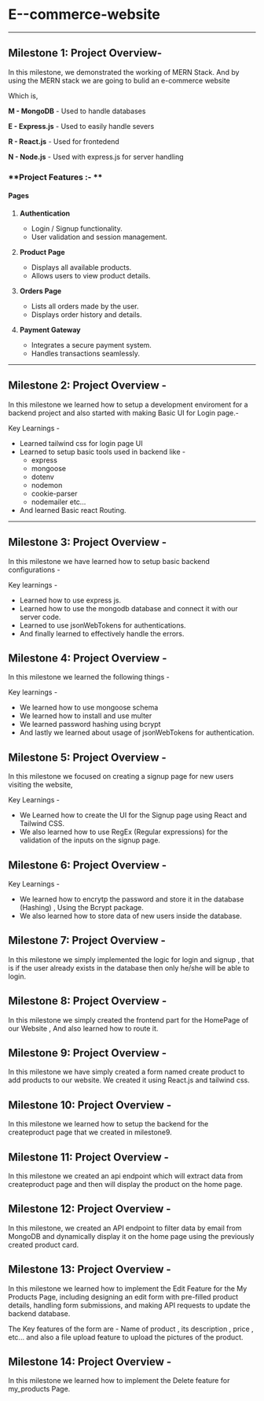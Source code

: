 # E--commerce-website

****
## Milestone 1: Project Overview-

In this milestone, we demonstrated the working of MERN Stack. And by using the MERN stack we are going to bulid an e-commerce website

Which is,

**M - MongoDB** - Used to handle databases

**E - Express.js** -  Used to easily handle severs

**R - React.js** - Used for frontedend

**N - Node.js** - Used with express.js for server handling

### **Project Features :- **

#### **Pages**
1. **Authentication**
   - Login / Signup functionality.
   - User validation and session management.

2. **Product Page**
   - Displays all available products.
   - Allows users to view product details.

3. **Orders Page**
   - Lists all orders made by the user.
   - Displays order history and details.

4. **Payment Gateway**
   - Integrates a secure payment system.
   - Handles transactions seamlessly.
****



## Milestone 2: Project Overview - 

In this milestone we learned how to setup a development enviroment for a backend project and also started with making Basic UI for Login page.-

Key Learnings - 

- Learned tailwind css for login page UI
- Learned to setup basic tools used in backend like -
  -  express
  -  mongoose
  -  dotenv
  -  nodemon
  -  cookie-parser
  -  nodemailer etc...
- And learned Basic react Routing.

****


## Milestone 3: Project Overview - 

In this milestone we have learned how to setup basic backend configurations - 

Key learnings -

- Learned how to use express js.
- Learned how to use the mongodb database and connect it with our server code.
- Learned to use jsonWebTokens for authentications.
- And finally learned to effectively handle the errors.


## Milestone 4: Project Overview -

In this milestone we learned the following things -

Key learnings - 

- We learned how to use mongoose schema
- We learned how to install and use multer
- We learned password hashing using bcrypt
- And lastly we learned about usage of jsonWebTokens for authentication.

## Milestone 5: Project Overview - 

In this milestone we focused on creating a signup page for new users visiting the website,

Key Learnings - 

- We Learned how to create the UI for the Signup page using React and Tailwind CSS.
- We also learned how to use RegEx (Regular expressions) for the validation of the inputs on the signup page.


## Milestone 6: Project Overview -

Key Learnings -

- We learned how to encrytp the password and store it in the database (Hashing) , Using the Bcrypt package.
- We also learned how to store data of new users inside the database.

## Milestone 7: Project Overview - 
In this milestone we simply implemented the logic for login and signup , that is if the user already exists in the database then only he/she will be able to login.

## Milestone 8: Project Overview - 
In this milestone we simply created the frontend part for the HomePage of our Website , And also learned how to route it.


## Milestone 9: Project Overview -
In this milestone we have simply created a form named create product to add products to our website. We created it using React.js and tailwind css.

## Milestone 10: Project Overview -
In this milestone we learned how to setup the backend for the createproduct page that we created in milestone9.

## Milestone 11: Project Overview -
In this milestone we created an api endpoint which will extract data from createproduct page and then will display the product on the home page.

## Milestone 12: Project Overview -
In this milestone, we created an API endpoint to filter data by email from MongoDB and dynamically display it on the home page using the previously created product card.

## Milestone 13: Project Overview -
In this milestone we learned how to implement the Edit Feature for the My Products Page, including designing an edit form with pre-filled product details, handling form submissions, and making API requests to update the backend database.

The Key features of the form are - Name of product , its description , price , etc... and also a file upload feature to upload the pictures of the product.

## Milestone 14: Project Overview -
In this milestone we learned how to implement the Delete feature for my_products Page.
